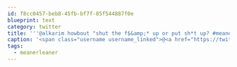 ```yaml
---
id: f8cc0457-beb8-45fb-bf7f-85f544887f0e
blueprint: text
category: twitter
title: '''@alkarim howbout "shut the f$&amp;* up or put sh*t up? #meanerleaner'
caption: '<span class="username username_linked">@<a href="https://twitter.com/alkarim" title="Alkarim Nasser 🌵">alkarim</a></span> howbout "shut the f$&amp;* up or put sh*t up? <span class="hashtag hashtag_local">#<a href="http://tweettemp.darylchymko.ca/?tag=meanerleaner">meanerleaner</a>'
tags:
  - meanerleaner
---
```

